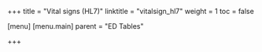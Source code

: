 +++
title = "Vital signs (HL7)"
linktitle = "vitalsign_hl7"
weight = 1
toc = false

[menu]
  [menu.main]
    parent = "ED Tables"

+++